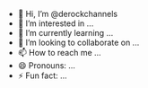 - 👋 Hi, I’m @derockchannels
- 👀 I’m interested in ...
- 🌱 I’m currently learning ...
- 💞️ I’m looking to collaborate on ...
- 📫 How to reach me ...
- 😄 Pronouns: ...
- ⚡ Fun fact: ...

<!---
derockchannels/derockchannels is a ✨ special ✨ repository because its `README.md` (this file) appears on your GitHub profile.
You can click the Preview link to take a look at your changes.
--->

